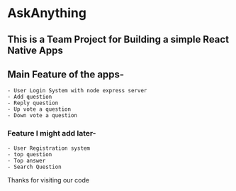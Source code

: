 # AskAnything

## This is a Team Project for Building a simple React Native Apps

## Main Feature of the apps-

    - User Login System with node express server
    - Add question
    - Reply question
    - Up vote a question
    - Down vote a question

### Feature I might add later-

    - User Registration system
    - top question
    - Top answer
    - Search Question

Thanks for visiting our code
